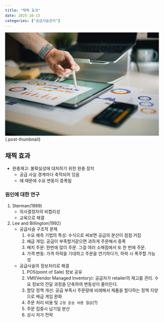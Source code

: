 ```yaml
---
title: "채찍 효과"
date: 2025-10-15
categories: ["공급사슬관리"]
---
```


![](/img/stat-thumb.jpg){.post-thumbnail}

## 채찍 효과

- 완충재고: 불확실성에 대처하기 위한 완충 장치
    - 공급 사실 경계마다 축적되어 있음
    - 얘 때문에 수요 변동이 증폭됨

### 원인에 대한 연구

1. Sterman(1989)
    - 의사결정자의 비합리성
    - 교육으로 해결
2. Lee and Billington(1992)
    - 공급사슬 구조적 문제
        1. 수요 예측 기법의 특성: 수식으로 써보면 공급의 분산이 점점 커짐
        2. 배급 게임: 공급이 부족할거같으면 과하게 주문해서 증폭
        3. 배치 주문: 한번에 많이 주문. 그걸 여러 소매점에서 또 한 번에 주문.
        4. 가격 변동: 가격 하락을 기대하고 주문을 연기하다가, 하락 시 폭주할 가능성
    - 공급사슬의 정보처리로 해결
        1. POS(point of Sale) 정보 공유
        2. VMI(Vendor Managed Inventory): 공급자가 retailer의 재고를 관리. 수요 정보의 전달 과정을 단축하여 변동성이 줄어든다.
        3. 할당 정책 개선: 공급 부족시 주문량에 비례해서 제품을 할다하는 정책 지양으로 배급 게임 완화
        4. 주문 처리 비용 및 `고정 운송 비용 절감`(?)
        5. 주문 집중시 납기일 분산
        6. 상시 저가 전략

